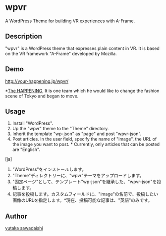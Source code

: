 ﻿# wpvr

A WordPress Theme for building VR experiences with A-Frame.

## Description
"wpvr" is a WordPress theme that expresses plain content in VR.
It is based on the VR framework "A-Frame" developed by Mozilla.

## Demo
http://your-happening.jp/wpvr/

*[The HAPPENING](http://your-happening.jp), It is one team which he would like to change the fashion scene of Tokyo and began to move.

## Usage
1. Install "WordPress".
2. Up the "wpvr" theme to the "Theme" directory.
3. Inherit the template "wp-json" as "page" and post "wpvr-json".
4. Post articles. In the user field, specify the name of "image", the URL of the image you want to post. * Currently, only articles that can be posted are "English".

[ja]
1. "WordPress"をインストールします。
2. "Theme"ディレクトリーに、"wpvr"テーマをアップロードします。
3. "固定ページ"として、テンプレート"wp-json"を継承した、"wpvr-json"を投稿します。
4. 記事を投稿します。カスタムフィールドに、"image"の名前で、投稿したい画像のURLを指定します。*現在、投稿可能な記事は、"英語"のみです。

## Author
[yutaka sawadaishi](https://github.com/yutakasawadaishi/)